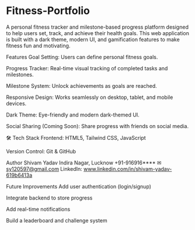 # Fitness-Portfolio

A personal fitness tracker and milestone-based progress platform designed to help users set, track, and achieve their health goals. This web application is built with a dark theme, modern UI, and gamification features to make fitness fun and motivating.

 Features
 Goal Setting: Users can define personal fitness goals.

 Progress Tracker: Real-time visual tracking of completed tasks and milestones.

 Milestone System: Unlock achievements as goals are reached.

 Responsive Design: Works seamlessly on desktop, tablet, and mobile devices.

 Dark Theme: Eye-friendly and modern dark-themed UI.

 Social Sharing (Coming Soon): Share progress with friends on social media.

🛠 Tech Stack
Frontend: HTML5, Tailwind CSS, JavaScript

Version Control: Git & GitHub

 Author
Shivam Yadav
 Indira Nagar, Lucknow
 +91-916916****
✉ sy120597@gmail.com
 LinkedIn: www.linkedin.com/in/shivam-yadav-619b6413a

 Future Improvements
Add user authentication (login/signup)

Integrate backend to store progress

Add real-time notifications

Build a leaderboard and challenge system
